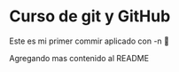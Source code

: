 # Curso de git y GitHub

Este es mi primer commir aplicado con -n 👀

Agregando mas contenido al README

